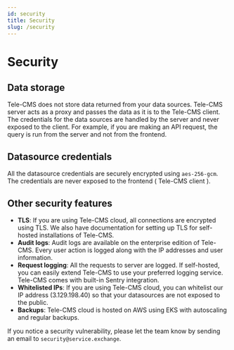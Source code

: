 ```yaml
---
id: security
title: Security
slug: /security
---
```


# Security

## Data storage

Tele-CMS does not store data returned from your data sources. Tele-CMS server acts as a proxy and passes the data as it is to the Tele-CMS client. The credentials for the data sources are handled by the server and never exposed to the client. For example, if you are making an API request, the query is run from the server and not from the frontend.

## Datasource credentials

All the datasource credentials are securely encrypted using `aes-256-gcm`. The credentials are never exposed to the frontend ( Tele-CMS client ).

## Other security features

- **TLS**: If you are using Tele-CMS cloud, all connections are encrypted using TLS. We also have documentation for setting up TLS for self-hosted installations of Tele-CMS.
- **Audit logs**: Audit logs are available on the enterprise edition of Tele-CMS. Every user action is logged along with the IP addresses and user information.
- **Request logging**: All the requests to server are logged. If self-hosted, you can easily extend Tele-CMS to use your preferred logging service. Tele-CMS comes with built-in Sentry integration.
- **Whitelisted IPs**: If you are using Tele-CMS cloud, you can whitelist our IP address (3.129.198.40) so that your datasources are not exposed to the public.
- **Backups**: Tele-CMS cloud is hosted on AWS using EKS with autoscaling and regular backups.

If you notice a security vulnerability, please let the team know by sending an email to `security@service.exchange`.
